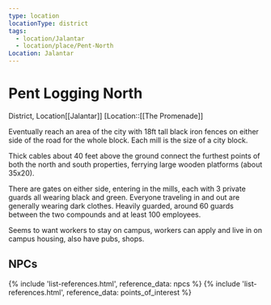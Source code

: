 ```yaml
---
type: location
locationType: district
tags:
  - location/Jalantar
  - location/place/Pent-North
Location: Jalantar
---
```


# Pent Logging North
District, <span class="dataview inline-field"><span class="inline-field-key">Location</span><span class="inline-field-value">[[Jalantar]]</span></span> [Location::[[The Promenade]]

Eventually reach an area of the city with 18ft tall black iron fences on either side of the road for the whole block. Each mill is the size of a city block. 

Thick cables about 40 feet above the ground connect the furthest points of both the north and south properties, ferrying large wooden platforms (about 35x20). 

There are gates on either side, entering in the mills, each with 3 private guards all wearing black and green. Everyone traveling in and out are generally wearing dark clothes. Heavily guarded, around 60 guards between the two compounds and at least 100 employees. 

Seems to want workers to stay on campus, workers can apply and live in on campus housing, also have pubs, shops.

## NPCs
{% include 'list-references.html', reference_data: npcs %}
{% include 'list-references.html', reference_data: points_of_interest %}
